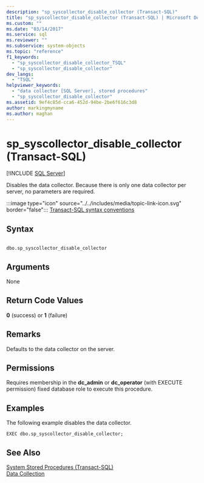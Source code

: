 ```yaml
---
description: "sp_syscollector_disable_collector (Transact-SQL)"
title: "sp_syscollector_disable_collector (Transact-SQL) | Microsoft Docs"
ms.custom: ""
ms.date: "03/14/2017"
ms.service: sql
ms.reviewer: ""
ms.subservice: system-objects
ms.topic: "reference"
f1_keywords: 
  - "sp_syscollector_disable_collector_TSQL"
  - "sp_syscollector_disable_collector"
dev_langs: 
  - "TSQL"
helpviewer_keywords: 
  - "data collector [SQL Server], stored procedures"
  - "sp_syscollector_disable_collector"
ms.assetid: 9ef4c85d-cca6-452d-94be-2be6f616c3d8
author: markingmyname
ms.author: maghan
---
```

# sp_syscollector_disable_collector (Transact-SQL)
[!INCLUDE [SQL Server](../../includes/applies-to-version/sqlserver.md)]

  Disables the data collector. Because there is only one data collector per server, no parameters are required.  
  
 :::image type="icon" source="../../includes/media/topic-link-icon.svg" border="false"::: [Transact-SQL syntax conventions](../../t-sql/language-elements/transact-sql-syntax-conventions-transact-sql.md)  
  
## Syntax  
  
```  
  
dbo.sp_syscollector_disable_collector   
```  
  
## Arguments  
 None  
  
## Return Code Values  
 **0** (success) or **1** (failure)  
  
## Remarks  
 Defaults to the data collector on the server.  
  
## Permissions  
 Requires membership in the **dc_admin** or **dc_operator** (with EXECUTE permission) fixed database role to execute this procedure.  
  
## Examples  
 The following example disables the data collector.  
  
```  
EXEC dbo.sp_syscollector_disable_collector;  
```  
  
## See Also  
 [System Stored Procedures &#40;Transact-SQL&#41;](../../relational-databases/system-stored-procedures/system-stored-procedures-transact-sql.md)   
 [Data Collection](../../relational-databases/data-collection/data-collection.md)  
  
  
